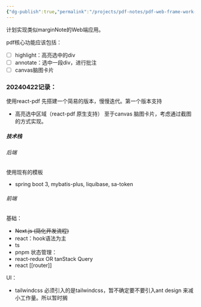 ```yaml
---
{"dg-publish":true,"permalink":"/projects/pdf-notes/pdf-web-frame-work-brain-storm/","created":"2024-04-25T18:02:33.549+08:00","updated":"2024-04-25T18:02:08.000+08:00"}
---
```



计划实现类似marginNote的Web端应用。

pdf核心功能应该包括：

- [ ] highlight：高亮选中的div
- [ ] annotate：选中一段div，进行批注
- [ ] canvas脑图卡片

### 20240422记录：

使用react-pdf 先搭建一个简易的版本，慢慢迭代。第一个版本支持

+ 高亮选中区域（react-pdf 原生支持） 至于canvas 脑图卡片，考虑通过截图的方式实现。

##### 技术栈

###### 后端

使用现有的模板

+ spring boot 3, mybatis-plus, liquibase, sa-token

###### 前端

基础：

+ ~~Next.js (简化开发流程)~~
+ react：hook语法为主
+ ts
+ pnpm 状态管理：
+ react-redux OR tanStack Query
+ react  \[\[router\]\]

UI：

+ tailwindcss 必须引入的是tailwindcss，暂不确定要不要引入ant design 来减小工作量。所以暂时搁